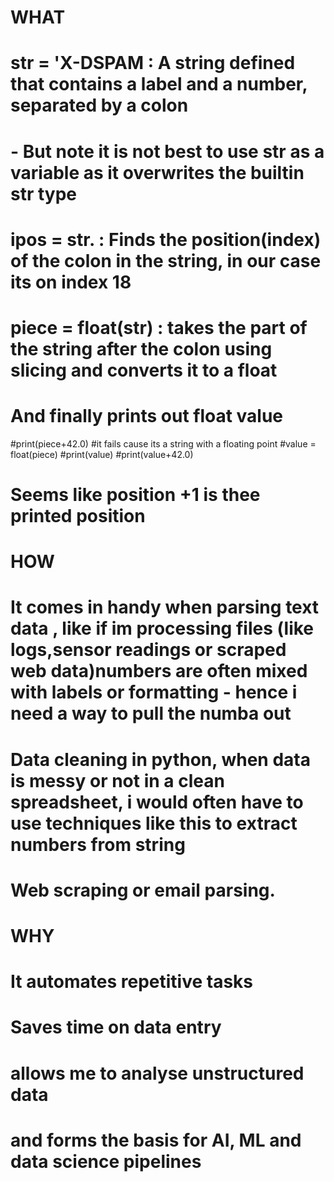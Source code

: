 # WHAT
# str = 'X-DSPAM : A string defined that contains a label and a number, separated by a colon
# - But note it is not best to use str as a variable as it overwrites the builtin str type
# ipos = str. : Finds the position(index) of the colon in the string, in our case its on index 18
# piece = float(str) : takes the part of the string after the colon using slicing and converts it to a float
# And finally prints out float value

#print(piece+42.0) #it fails cause its a string with a floating point
#value = float(piece)
#print(value)
#print(value+42.0)

# Seems like position +1 is thee printed position

# HOW
# It comes in handy when parsing text data , like if im processing files (like logs,sensor readings or scraped web data)numbers are often mixed with labels or formatting - hence i need a way to pull the numba out
# Data cleaning in  python, when data is messy or not in a clean spreadsheet, i would often have to use techniques like this to extract numbers from string
# Web scraping or email parsing.

# WHY
# It automates repetitive tasks
# Saves time on data entry
# allows me to analyse unstructured data 
# and forms the basis for AI, ML and data science pipelines
